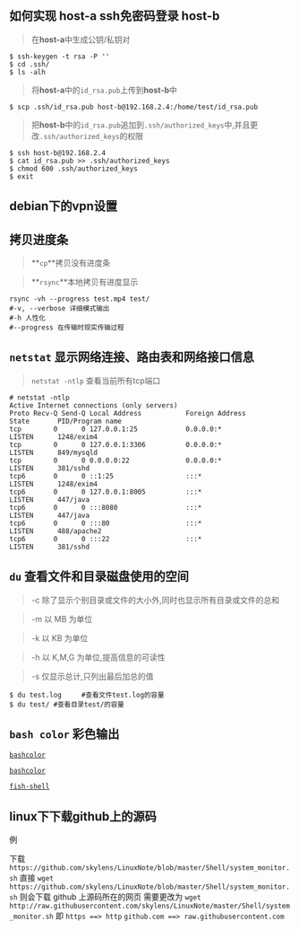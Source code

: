 ## 如何实现 **host-a** ssh免密码登录 **host-b**

> 在**host-a**中生成公钥/私钥对
```
$ ssh-keygen -t rsa -P ''
$ cd .ssh/
$ ls -alh
```
> 将**host-a**中的```id_rsa.pub```上传到**host-b**中
```
$ scp .ssh/id_rsa.pub host-b@192.168.2.4:/home/test/id_rsa.pub
```
> 把**host-b**中的```id_rsa.pub```追加到```.ssh/authorized_keys```中,并且更改```.ssh/authorized_keys```的权限

```
$ ssh host-b@192.168.2.4
$ cat id_rsa.pub >> .ssh/authorized_keys
$ chmod 600 .ssh/authorized_keys
$ exit
```

## debian下的vpn设置

## 拷贝进度条

> **```cp```**拷贝没有进度条

> **```rsync```**本地拷贝有进度显示

```
rsync -vh --progress test.mp4 test/
#-v, --verbose 详细模式输出
#-h 人性化
#--progress 在传输时现实传输过程
```

## ```netstat``` 显示网络连接、路由表和网络接口信息

> ```netstat -ntlp``` 查看当前所有tcp端口

```
# netstat -ntlp
Active Internet connections (only servers)
Proto Recv-Q Send-Q Local Address           Foreign Address         State       PID/Program name
tcp        0      0 127.0.0.1:25            0.0.0.0:*               LISTEN      1248/exim4      
tcp        0      0 127.0.0.1:3306          0.0.0.0:*               LISTEN      849/mysqld      
tcp        0      0 0.0.0.0:22              0.0.0.0:*               LISTEN      381/sshd        
tcp6       0      0 ::1:25                  :::*                    LISTEN      1248/exim4      
tcp6       0      0 127.0.0.1:8005          :::*                    LISTEN      447/java        
tcp6       0      0 :::8080                 :::*                    LISTEN      447/java        
tcp6       0      0 :::80                   :::*                    LISTEN      488/apache2     
tcp6       0      0 :::22                   :::*                    LISTEN      381/sshd

```

## ```du``` 查看文件和目录磁盘使用的空间

> -c 除了显示个别目录或文件的大小外,同时也显示所有目录或文件的总和

> -m 以 MB 为单位

> -k 以 KB 为单位

> -h 以 K,M,G 为单位,提高信息的可读性

> -s 仅显示总计,只列出最后加总的值

```
$ du test.log     #查看文件test.log的容量
$ du test/ #查看目录test/的容量
```

## ```bash color``` 彩色输出


[```bashcolor```](http://misc.flogisoft.com/bash/tip_colors_and_formatting)

[```bashcolor```](http://www.commandlinefu.com/commands/view/5879/show-numerical-values-for-each-of-the-256-colors-in-bash)

[```fish-shell```](https://github.com/fish-shell/fish-shell/)


## linux下下载github上的源码

例

下载 ```https://github.com/skylens/LinuxNote/blob/master/Shell/system_monitor.sh```
直接 ```wget https://github.com/skylens/LinuxNote/blob/master/Shell/system_monitor.sh``` 则会下载 github 上源码所在的网页
需要更改为 ```wget http://raw.githubusercontent.com/skylens/LinuxNote/master/Shell/system_monitor.sh```
即 ```https ==> http```  ```github.com ==> raw.githubusercontent.com``` 
